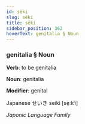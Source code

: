 ```yaml
---
id: sëki
slug: sëki
title: sëki
sidebar_position: 362
hoverText: genitalia § Noun
---
```


### genitalia § Noun

**Verb**: to be genitalia

**Noun**: genitalia

**Modifier**: genital

Japanese せいき seiki [se̞ːkʲi]

*Japonic Language Family*